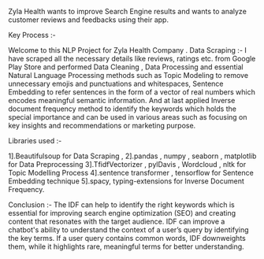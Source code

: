 Zyla Health wants to improve Search Engine results and wants to analyze customer reviews and feedbacks using their app.

Key Process :-


Welcome to this NLP Project for Zyla Health Company .
Data Scraping :- I have scraped all the necessary details like reviews, ratings etc. from Google Play Store and performed Data Cleaning , Data Processing and essential Natural Language 
Processing methods such as Topic Modeling to remove unnecessary emojis and punctuations and whitespaces, Sentence Embedding to refer sentences in the form of a vector of real numbers which encodes meaningful 
semantic information. And at last applied Inverse document frequency method to identify the keywords which holds the special importance and can be used in various areas such as focusing on key insights
and recommendations or marketing purpose.

Libraries used :- 

1].Beautifulsoup for Data Scraping ,
2].pandas , numpy , seaborn , matplotlib for Data Preprocessing
3].TfidfVectorizer , pylDavis , Wordcloud , nltk for Topic Modelling Process
4].sentence transformer , tensorflow for Sentence Embedding technique
5].spacy, typing-extensions for Inverse Document Frequency.

Conclusion :- The IDF can help to identify the right keywords which is essential for improving search engine optimization (SEO) and creating content that resonates with the target audience. IDF can improve a chatbot's ability to understand the context of a user’s query by identifying the key terms. If a user query contains common words, IDF downweights them, while it highlights rare, meaningful terms for better understanding.
